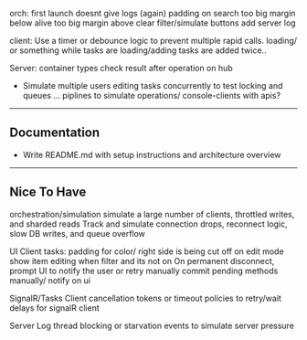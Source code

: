 
orch:
  first launch doesnt  give logs (again)
  padding on search too big
  margin below alive too big
  margin above clear filter/simulate buttons
  add server log

client:
  Use a timer or debounce logic to prevent multiple rapid calls.
  loading/ or something while tasks are loading/adding
  tasks are added twice..


Server:
   container types
   check result after operation on hub


* Simulate multiple users editing tasks concurrently to test locking and queues
 ... piplines to simulate operations/ console-clients with apis?

---

## Documentation

* Write README.md with setup instructions and architecture overview

---

## Nice To Have
orchestration/simulation
    simulate a large number of clients, throttled writes, and sharded reads
    Track and simulate connection drops, reconnect logic, slow DB writes, and queue overflow

UI Client 
    tasks: padding for color/ right side is being cut off on edit mode
    show item editing when filter and its not on
    On permanent disconnect, prompt UI to notify the user or retry manually
    commit pending methods manually/ notify on ui

SignalR/Tasks Client
    cancellation tokens or timeout policies to retry/wait delays for signalR client

Server
    Log thread blocking or starvation events to simulate server pressure

